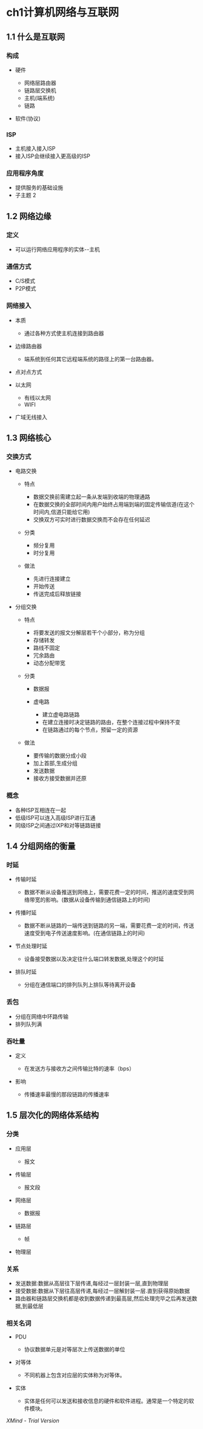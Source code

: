 # ch1计算机网络与互联网

## 1.1 什么是互联网

### 构成

- 硬件

	- 网络层路由器
	- 链路层交换机
	- 主机(端系统)
	- 链路

- 软件(协议)

### ISP

- 主机接入接入ISP
- 接入ISP会继续接入更高级的ISP

### 应用程序角度

- 提供服务的基础设施
- 子主题 2

## 1.2 网络边缘

### 定义

- 可以运行网络应用程序的实体--主机

### 通信方式

- C/S模式
- P2P模式

### 网络接入

- 本质

	- 通过各种方式使主机连接到路由器

- 边缘路由器

	- 端系统到任何其它远程端系统的路径上的第一台路由器。

- 点对点方式
- 以太网

	- 有线以太网
	- WIFI

- 广域无线接入

## 1.3 网络核心

### 交换方式

- 电路交换

	- 特点

		- 数据交换前需建立起一条从发端到收端的物理通路
		- 在数据交换的全部时间内用户始终占用端到端的固定传输信道(在这个时间内,信道只能给它用)
		- 交换双方可实时进行数据交换而不会存在任何延迟

	- 分类

		- 频分复用
		- 时分复用

	- 做法

		- 先进行连接建立
		- 开始传送
		- 传送完成后释放链接

- 分组交换

	- 特点

		- 将要发送的报文分解层若干个小部分，称为分组
		- 存储转发
		- 路线不固定
		- 冗余路由
		- 动态分配带宽

	- 分类

		- 数据报
		- 虚电路

			- 建立虚电路链路
			- 在建立连接时决定链路的路由，在整个连接过程中保持不变
			- 在链路通过的每个节点，预留一定的资源

	- 做法

		- 要传输的数据分成小段
		- 加上首部,生成分组
		- 发送数据
		- 接收方接受数据并还原

### 概念

- 各种ISP互相连在一起
- 低级ISP可以连入高级ISP进行互通
- 同级ISP之间通过IXP和对等链路链接

## 1.4 分组网络的衡量

### 时延

- 传输时延

	- 数据不断从设备推送到网络上，需要花费一定的时间，推送的速度受到网络带宽的影响。(数据从设备传输到通信链路上的时间)

- 传播时延

	- 数据不断从链路的一端传送到链路的另一端，需要花费一定的时间，传送速度受到电子传送速度影响。(在通信链路上的时间)

- 节点处理时延

	- 设备接受数据以及决定往什么端口转发数据,处理这个的时延

- 排队时延

	- 分组在通信端口的排列队列上排队等待离开设备

### 丢包

- 分组在网络中环路传输
- 排列队列满

### 吞吐量

- 定义

	- 在发送方与接收方之间传输比特的速率（bps）

- 影响

	- 传播速率最慢的那段链路的传播速率

## 1.5 层次化的网络体系结构

### 分类

- 应用层

	- 报文

- 传输层

	- 报文段

- 网络层

	- 数据报

- 链路层

	- 帧

- 物理层

### 关系

- 发送数据:数据从高层往下层传递,每经过一层封装一层,直到物理层
- 接受数据:数据从下层往高层传递,每经过一层解封装一层.直到获得原始数据
- 路由器和链路层交换机都是收到数据传递到最高层,然后处理完毕之后再发送数据,到最低层

### 相关名词

- PDU

	- 协议数据单元是对等层次上传送数据的单位

- 对等体

	- 不同机器上包含对应层的实体称为对等体。

- 实体

	- 实体是任何可以发送和接收信息的硬件和软件进程。通常是一个特定的软件模块。

*XMind - Trial Version*

